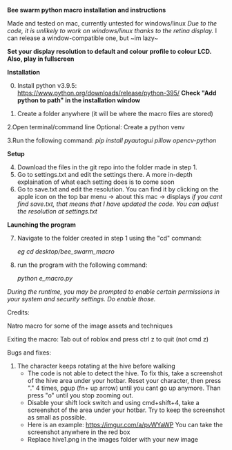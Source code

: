 **Bee swarm python macro installation and instructions**

Made and tested on mac, currently untested for windows/linux
*Due to  the code, it is unlikely to work on windows/linux thanks to the retina display.*
I can release a window-compatible one, but ~im lazy~

**Set your display resolution to default and colour profile to colour LCD. Also, play in fullscreen**

**Installation**


0. Install python v3.9.5: https://www.python.org/downloads/release/python-395/
**Check "Add python to path"  in the installation window**

1. Create a folder anywhere (it will be where the macro files are stored)


2.Open terminal/command line
   Optional: Create a python venv
   

3.Run the following command:
   *pip install pyautogui pillow opencv-python*


**Setup**

4. Download the files in the git repo into the folder made in step 1.
5. Go to settings.txt and edit the settings there. A more in-depth explaination of what each setting does is to come soon
6. Go to save.txt and edit the resolution. You can find it by clicking on the apple icon on the top bar menu -> about this mac -> displays
 *if you cant find save.txt, that means that I have updated the code. You can adjust the resolution at settings.txt*
 
 **Launching the program**

7. Navigate to the folder created in step 1 using the "cd" command:

   *eg cd desktop/bee_swarm_macro*

8. run the program with the following command:

   *python e_macro.py*

*During the runtime, you may be prompted to enable certain permissions in your system and security settings. Do enable those.*

Credits:

Natro macro for some of the image assets and techniques

Exiting the macro:
Tab out of roblox and press ctrl z to quit (not cmd z)

Bugs and fixes:


1. The character keeps rotating at the hive before walking
   - The code is not able to detect the hive. To fix this, take a screenshot of the hive area under your hotbar. Reset your character, then press "." 4        times, pgup (fn+ up arrow) until you cant go up anymore. Than press "o" until you stop zooming out. 
   - Disable your shift lock switch and using cmd+shift+4, take a screenshot of the area under your hotbar. Try to keep the screenshot as small as possible. 
   - Here is an example: https://imgur.com/a/pvWYaWP You can take the screenshot anywhere in the red box
   - Replace hive1.png in the images folder with your new image
